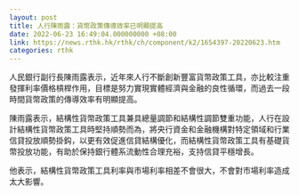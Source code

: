 ```yaml
---
layout: post
title: 人行陳雨露：貨幣政策傳導效率已明顯提高
date: 2022-06-23 16:49:04.000000000 +08:00
link: https://news.rthk.hk/rthk/ch/component/k2/1654397-20220623.htm
categories: rthk
---
```


人民銀行副行長陳雨露表示，近年來人行不斷創新豐富貨幣政策工具，亦比較注重發揮利率價格槓桿作用，目標是努力實現實體經濟與金融的良性循環，而過去一段時間貨幣政策的傳導效率有明顯提高。

陳雨露表示，結構性貨幣政策工具兼具總量調節和結構性調節雙重功能，人行在設計結構性貨幣政策工具時堅持順勢而為，將央行資金和金融機構對特定領域和行業信貸投放順勢掛鈎，以更有效促進信貸結構優化，而結構性貨幣政策工具有基礎貨幣投放功能，有助於保持銀行體系流動性合理充裕，支持信貸平穩增長。

他表示，結構性貨幣政策工具利率與市場利率相差不會很大，不會對市場利率造成太大影響。
